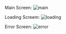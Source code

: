 Main Screen:
![main](https://github.com/user-attachments/assets/79bb0c6b-c83e-46e0-b633-488580d96b4b)

Loading Screem:
![loading](https://github.com/user-attachments/assets/ab98e21b-6190-49b3-98e9-9214d4503a9f)

Error Screen:
![error](https://github.com/user-attachments/assets/3c60429f-91e0-45bd-94c3-4c733e7e0b33)
